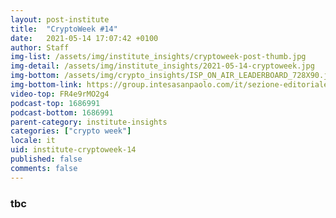 ```yaml
---
layout: post-institute
title:  "CryptoWeek #14"
date:   2021-05-14 17:07:42 +0100
author: Staff
img-list: /assets/img/institute_insights/cryptoweek-post-thumb.jpg
img-detail: /assets/img/institute_insights/2021-05-14-cryptoweek.jpg
img-bottom: /assets/img/crypto_insights/ISP_ON_AIR_LEADERBOARD_728X90.jpg
img-bottom-link: https://group.intesasanpaolo.com/it/sezione-editoriale/intesa-sanpaolo-on-air?utm_campaign=GoldInstitute&utm_source=GoldInstitute&utm_medium=Banner_CPM&utm_content=DisplayAwareness&utm_term=GoldInstitute_Banner_CPM_GoldInstitute_
video-top: FR4e9rMO2g4
podcast-top: 1686991
podcast-bottom: 1686991
parent-category: institute-insights
categories: ["crypto week"]
locale: it
uid: institute-cryptoweek-14
published: false
comments: false
---
```


### tbc